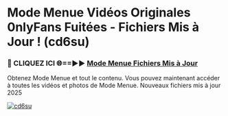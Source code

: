 # Mode Menue Vidéos Originales 0nlyFans Fuitées - Fichiers Mis à Jour ! (cd6su)

<h3>🔴 CLIQUEZ ICI 🌐==►► <a href="https://tinyurl.com/2pmr4ezf" rel="nofollow">Mode Menue Fichiers Mis à Jour</a></h3>

Obtenez Mode Menue et tout le contenu. Vous pouvez maintenant accéder à toutes les vidéos et photos de Mode Menue. Nouveaux fichiers mis à jour 2025

[![cd6su](https://i.imgur.com/6SNvagu.gif)](https://tinyurl.com/2pmr4ezf)
